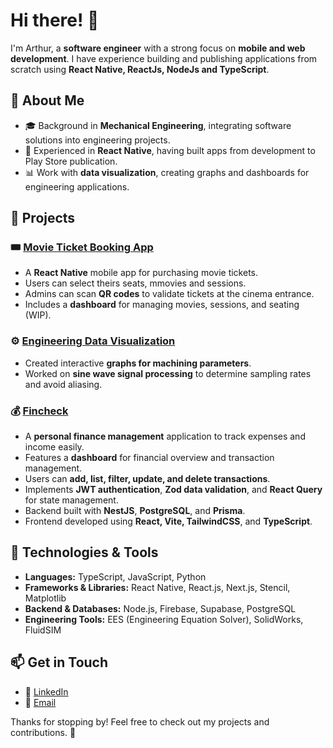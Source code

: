 # Hi there! 👋

I'm Arthur, a **software engineer** with a strong focus on **mobile and web development**. I have experience building and publishing applications from scratch using **React Native, ReactJs, NodeJs and TypeScript**.

## 🚀 About Me

- 🎓 Background in **Mechanical Engineering**, integrating software solutions into engineering projects.
- 📱 Experienced in **React Native**, having built apps from development to Play Store publication.
- 📊 Work with **data visualization**, creating graphs and dashboards for engineering applications.

## 📌 Projects

### 🎟️ [Movie Ticket Booking App](https://github.com/ArthurLopesMagalhaes/CinemaApp)

- A **React Native** mobile app for purchasing movie tickets.
- Users can select theirs seats, mmovies and sessions.
- Admins can scan **QR codes** to validate tickets at the cinema entrance.
- Includes a **dashboard** for managing movies, sessions, and seating (WIP).

### ⚙️ [Engineering Data Visualization](https://github.com/ArthurLopesMagalhaes/vibration-mec)

- Created interactive **graphs for machining parameters**.
- Worked on **sine wave signal processing** to determine sampling rates and avoid aliasing.

### 💰 [Fincheck](https://github.com/ArthurLopesMagalhaes/fincheck-frontend)

- A **personal finance management** application to track expenses and income easily.
- Features a **dashboard** for financial overview and transaction management.
- Users can **add, list, filter, update, and delete transactions**.
- Implements **JWT authentication**, **Zod data validation**, and **React Query** for state management.
- Backend built with **NestJS**, **PostgreSQL**, and **Prisma**.
- Frontend developed using **React, Vite, TailwindCSS**, and **TypeScript**.

## 🔧 Technologies & Tools

- **Languages:** TypeScript, JavaScript, Python
- **Frameworks & Libraries:** React Native, React.js, Next.js, Stencil, Matplotlib
- **Backend & Databases:** Node.js, Firebase, Supabase, PostgreSQL
- **Engineering Tools:** EES (Engineering Equation Solver), SolidWorks, FluidSIM

## 📫 Get in Touch

- 💼 [LinkedIn](https://www.linkedin.com/in/artthur-lopes/)
- 📧 [Email](mailto:arthurlopescontact@gmail.com)

Thanks for stopping by! Feel free to check out my projects and contributions. 🚀
